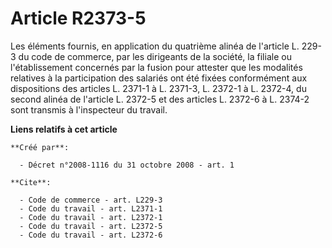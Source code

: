 # Article R2373-5

Les éléments fournis, en application du quatrième alinéa de l'article L. 229-3 du code de commerce, par les dirigeants de la
société, la filiale ou l'établissement concernés par la fusion pour attester que les modalités relatives à la participation
des salariés ont été fixées conformément aux dispositions des articles L. 2371-1 à L. 2371-3, L. 2372-1 à L. 2372-4, du
second alinéa de l'article L. 2372-5 et des articles L. 2372-6 à L. 2374-2 sont transmis à l'inspecteur du travail.

**Liens relatifs à cet article**

	**Créé par**:

	  - Décret n°2008-1116 du 31 octobre 2008 - art. 1

	**Cite**:

	  - Code de commerce - art. L229-3
	  - Code du travail - art. L2371-1
	  - Code du travail - art. L2372-1
	  - Code du travail - art. L2372-5
	  - Code du travail - art. L2372-6
